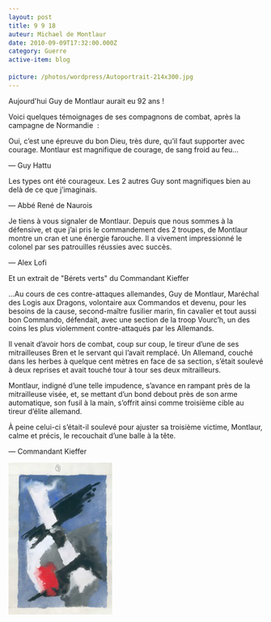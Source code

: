 ```yaml
---
layout: post
title: 9 9 18
auteur: Michael de Montlaur
date: 2010-09-09T17:32:00.000Z
category: Guerre
active-item: blog

picture: /photos/wordpress/Autoportrait-214x300.jpg
---
```

Aujourd'hui Guy de Montlaur aurait eu 92 ans !

Voici quelques témoignages de ses compagnons de combat, après la campagne de Normandie  :

>
Oui, c’est une épreuve du bon Dieu, très dure, qu’il faut  supporter avec courage. Montlaur est magnifique de courage, de sang  froid au feu…
>
— Guy Hattu

>
Les types ont été courageux. Les 2 autres Guy sont magnifiques bien au delà de ce que j’imaginais.
>
— Abbé René de Naurois

<!--more-->

>
Je tiens à vous signaler de Montlaur. Depuis que nous sommes à  la défensive, et que j’ai pris le commandement des 2 troupes, de  Montlaur montre un cran et une énergie farouche. Il a vivement  impressionné le colonel par ses patrouilles réussies avec succès.  
>
— Alex Lofi

Et un extrait de "Bérets verts" du Commandant Kieffer

>
…Au cours de ces contre-attaques allemandes, Guy de Montlaur,  Maréchal des Logis aux Dragons, volontaire aux Commandos et devenu, pour  les besoins de la cause, second-maître fusilier marin, fin cavalier et  tout aussi bon Commando, défendait, avec une section de la troop  Vourc’h, un des coins les plus violemment contre-attaqués par les  Allemands.
>
Il venait d’avoir hors de combat, coup sur coup, le tireur  d’une de ses mitrailleuses Bren et le servant qui l’avait remplacé. Un  Allemand, couché dans les herbes à quelque cent mètres en face de sa  section, s’était soulevé à deux reprises et avait touché tour à tour ses  deux mitrailleurs.
>
Montlaur, indigné d’une telle impudence, s’avance en  rampant près de la mitrailleuse visée, et, se mettant d’un bond debout  près de son arme automatique, son fusil à la main, s’offrit ainsi comme  troisième cible au tireur d’élite allemand.
>
À peine celui-ci s’était-il soulevé pour ajuster sa troisième victime,  Montlaur, calme et précis, le recouchait d’une balle à la  tête.
>
— Commandant Kieffer

<img src="/photos/wordpress/etude3-205x300.jpg" alt="etude3">

